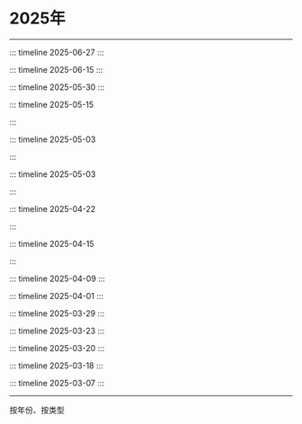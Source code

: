 # 2025年

<Linkcard 
  title="年度总结 [ ⬜ ✅]" 
  description="本年度还未过完哦" 
  type="full"
  /> 

------



::: timeline 2025-06-27
<Linkcard 
  url="/blog/docs/blog/2025/20250627_尚硅谷Vue3入门到实战" 
  title="[教程]尚硅谷Vue3入门到实战" 
  description="尚硅谷Vue3入门到实战，最新版 vue3+TypeScript前端开发教程"
  logo="/blog/icon/vue.png"
  type="full"
  /> 
:::



::: timeline 2025-06-15
<Linkcard 
  url="/blog/docs/blog/2025/20250615_Linux安装清华源" 
  title="[Linux]Linux安装清华源" 
  description="Linux安装清华源"
  logo="/blog/icon/linux.png"
  type="full"
  /> 
:::



::: timeline 2025-05-30
<Linkcard 
  url="/blog/docs/blog/2025/20250530_分布式任务调度平台XXL-JOB" 
  title="[Java]分布式任务调度平台XXL-JOB" 
  description="XXL-JOB是一个分布式任务调度平台，开发迅速、学习简单、轻量级、易扩展"
  logo="/blog/icon/xxljob.png"
  type="full"
  /> 
:::



::: timeline 2025-05-15
<Linkcard 
  url="/blog/docs/blog/2025/20250515_使用AlibabaCanal同步数据库" 
  title="[Java]使用AlibabaCanal同步数据库" 
  description="基于 MySQL 数据库增量日志解析，提供增量数据订阅和消费"
  logo="/blog/icon/alibaba.png"
  type="full"
  /> 

:::



::: timeline 2025-05-03
<Linkcard 
  url="/blog/docs/blog/2025/20250510_Swagger文档" 
  title="[Java]Swagger文档" 
  description="SpringBoot集成Swagger3编写API接口文档"
  logo="/blog/icon/swagger.png"
  type="full"
  /> 

:::



::: timeline 2025-05-03
<Linkcard 
  url="/blog/docs/blog/2025/20250503_爬取B站视频、评论和弹幕" 
  title="[Python]爬取B站视频、评论和弹幕" 
  description="爬取B站视频、评论和弹幕"
  logo="/blog/icon/python.png"
  type="full"
  /> 

:::



::: timeline 2025-04-22
<Linkcard 
  url="/blog/docs/blog/2025/20250422_爬取腾讯TV视频" 
  title="[Python]爬取腾讯TV视频" 
  description="爬取腾讯视频首页的任意一个视频到本地"
  logo="/blog/icon/python.png"
  type="full"
  /> 

:::



::: timeline 2025-04-15
<Linkcard 
  url="/blog/docs/blog/2025/20250415_爬取当当图书畅销榜" 
  title="[Python]爬取当当图书畅销榜" 
  description="爬取当当图书畅销榜的书名、作者等信息到CSV表格中"
  logo="/blog/icon/python.png"
  type="full"
  /> 

:::



::: timeline 2025-04-09
<Linkcard 
  url="/blog/docs/blog/2025/20250409_爬取雪球沪A成交额信息" 
  title="[Python]爬取雪球沪A成交额信息" 
  description="爬取雪球沪A成交额信息到CVS表格中，并将数据在图表中展示"
  logo="/blog/icon/python.png"
  type="full"
  /> 
:::



::: timeline 2025-04-01
<Linkcard 
  url="/blog/docs/blog/2025/20250401_JUL原生日志框架" 
  title="[Java]JUL原生日志框架" 
  description="Java原生日志框架，不需要引入第三方依赖，使用简单，但主流项目中现在很少使用了"
  logo="/blog/icon/java.png"
  type="full"
  /> 
:::



::: timeline 2025-03-29
<Linkcard 
  url="/blog/docs/blog/2025/20250329_使用Lombok神级插件简化代码" 
  title="[Java]使用Lombok神级插件简化代码" 
  description="速通Lombok所有使用技巧和底层原理"
  logo="/blog/icon/lombok.png"
  type="full"
  /> 
:::



::: timeline 2025-03-23
<Linkcard 
  url="/blog/docs/blog/2025/20250323_尚硅谷DeepSeek使用教程" 
  title="[教程]尚硅谷DeepSeek使用教程" 
  description="教程地址：<a href=https://www.bilibili.com/video/BV1uqKGeZEy1/?spm_id_from=333.1387.homepage.video_card.click>点击观看视频</a>"
  description2="描述：8大技巧、4大避坑 + DeepSeek本地部署" 
  description3="时长：02:17:25"
  logo="/blog/icon/deepseek.png"
  type="full"
  /> 
:::



::: timeline 2025-03-20
<Linkcard 
  url="https://picx-docs.xpoet.cn/usage-guide/get-start.html" 
  title="[工具]PicX图床使用手册" 
  description="PicX 图床服务功能基于 GitHub API 实现" 
  logo="https://picx-docs.xpoet.cn/images/logo.png"
  type="full"
  /> 
:::



::: timeline 2025-03-18
<Linkcard 
  url="/blog/docs/blog/2025/20250318_三步走解决提交GitHub超时的问题" 
  title="[工具]三步走解决提交GitHub超时的问题" 
  description="使用 [谷歌DNS/GitHub520] + [SSH协议] 完美解决提交GitHub超时问题" 
  logo="/blog/icon/github.png"
  type="full"
  /> 
:::



::: timeline 2025-03-07
<Linkcard 
  url="/blog/docs/guide/develop/webapp/vitepress/" 
  title="[前端]使用VitePress搭建在线博客" 
  description=" 使用Markdown 编写文档并将其部署到GitHub Page站点" 
  logo="/blog/icon/vitepress.png"
  type="full"
  /> 
:::

------

按年份、按类型
